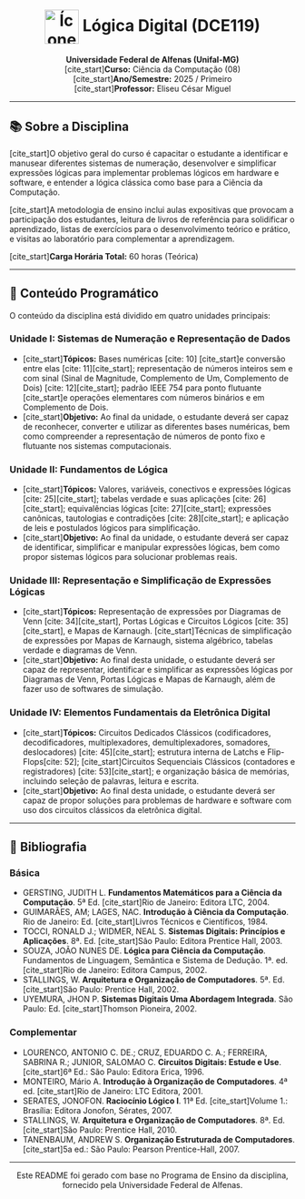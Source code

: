 <h1 align="center">
  <img src="https://i.imgur.com/kY8X4kU.png" alt="Ícone de Circuitos" width="60" style="vertical-align: middle;"/>
  Lógica Digital (DCE119)
</h1>

<p align="center">
  <strong>Universidade Federal de Alfenas (Unifal-MG)</strong><br>
  [cite_start]<strong>Curso:</strong> Ciência da Computação (08) <br>
  [cite_start]<strong>Ano/Semestre:</strong> 2025 / Primeiro <br>
  [cite_start]<strong>Professor:</strong> Eliseu César Miguel 
</p>

---

## 📚 Sobre a Disciplina

[cite_start]O objetivo geral do curso é capacitar o estudante a identificar e manusear diferentes sistemas de numeração, desenvolver e simplificar expressões lógicas para implementar problemas lógicos em hardware e software, e entender a lógica clássica como base para a Ciência da Computação. 

[cite_start]A metodologia de ensino inclui aulas expositivas que provocam a participação dos estudantes, leitura de livros de referência para solidificar o aprendizado, listas de exercícios para o desenvolvimento teórico e prático, e visitas ao laboratório para complementar a aprendizagem. 

[cite_start]**Carga Horária Total:** 60 horas (Teórica) 

---

## 🎯 Conteúdo Programático

O conteúdo da disciplina está dividido em quatro unidades principais:

### Unidade I: Sistemas de Numeração e Representação de Dados
- [cite_start]**Tópicos:** Bases numéricas [cite: 10] [cite_start]e conversão entre elas [cite: 11][cite_start]; representação de números inteiros sem e com sinal (Sinal de Magnitude, Complemento de Um, Complemento de Dois) [cite: 12][cite_start]; padrão IEEE 754 para ponto flutuante  [cite_start]e operações elementares com números binários e em Complemento de Dois. 
- [cite_start]**Objetivo:** Ao final da unidade, o estudante deverá ser capaz de reconhecer, converter e utilizar as diferentes bases numéricas, bem como compreender a representação de números de ponto fixo e flutuante nos sistemas computacionais. 

### Unidade II: Fundamentos de Lógica
- [cite_start]**Tópicos:** Valores, variáveis, conectivos e expressões lógicas [cite: 25][cite_start]; tabelas verdade e suas aplicações [cite: 26][cite_start]; equivalências lógicas [cite: 27][cite_start]; expressões canônicas, tautologias e contradições [cite: 28][cite_start]; e aplicação de leis e postulados lógicos para simplificação. 
- [cite_start]**Objetivo:** Ao final da unidade, o estudante deverá ser capaz de identificar, simplificar e manipular expressões lógicas, bem como propor sistemas lógicos para solucionar problemas reais. 

### Unidade III: Representação e Simplificação de Expressões Lógicas
- [cite_start]**Tópicos:** Representação de expressões por Diagramas de Venn [cite: 34][cite_start], Portas Lógicas e Circuitos Lógicos [cite: 35][cite_start], e Mapas de Karnaugh. [cite_start]Técnicas de simplificação de expressões por Mapas de Karnaugh, sistema algébrico, tabelas verdade e diagramas de Venn. 
- [cite_start]**Objetivo:** Ao final desta unidade, o estudante deverá ser capaz de representar, identificar e simplificar as expressões lógicas por Diagramas de Venn, Portas Lógicas e Mapas de Karnaugh, além de fazer uso de softwares de simulação. 

### Unidade IV: Elementos Fundamentais da Eletrônica Digital
- [cite_start]**Tópicos:** Circuitos Dedicados Clássicos (codificadores, decodificadores, multiplexadores, demultiplexadores, somadores, deslocadores) [cite: 45][cite_start]; estrutura interna de Latchs e Flip-Flops[cite: 52]; [cite_start]Circuitos Sequenciais Clássicos (contadores e registradores) [cite: 53][cite_start]; e organização básica de memórias, incluindo seleção de palavras, leitura e escrita. 
- [cite_start]**Objetivo:** Ao final desta unidade, o estudante deverá ser capaz de propor soluções para problemas de hardware e software com uso dos circuitos clássicos da eletrônica digital. 

---

## 📖 Bibliografia

### Básica
- GERSTING, JUDITH L. **Fundamentos Matemáticos para a Ciência da Computação**. 5ª Ed. [cite_start]Rio de Janeiro: Editora LTC, 2004. 
- GUIMARÃES, AM; LAGES, NAC. **Introdução à Ciência da Computação**. Rio de Janeiro: Ed. [cite_start]Livros Técnicos e Científicos, 1984. 
- TOCCI, RONALD J.; WIDMER, NEAL S. **Sistemas Digitais: Princípios e Aplicações**. 8ª. Ed. [cite_start]São Paulo: Editora Prentice Hall, 2003. 
- SOUZA, JOÃO NUNES DE. **Lógica para Ciência da Computação**. Fundamentos de Linguagem, Semântica e Sistema de Dedução. 1ª. ed. [cite_start]Rio de Janeiro: Editora Campus, 2002. 
- STALLINGS, W. **Arquitetura e Organização de Computadores**. 5ª. Ed. [cite_start]São Paulo: Prentice Hall, 2002. 
- UYEMURA, JHON P. **Sistemas Digitais Uma Abordagem Integrada**. São Paulo: Ed. [cite_start]Thomson Pioneira, 2002. 

### Complementar
- LOURENCO, ANTONIO C. DE.; CRUZ, EDUARDO C. A.; FERREIRA, SABRINA R.; JUNIOR, SALOMAO C. **Circuitos Digitais: Estude e Use**. [cite_start]6ª Ed.: São Paulo: Editora Erica, 1996. 
- MONTEIRO, Mário A. **Introdução à Organização de Computadores**. 4ª ed. [cite_start]Rio de Janeiro: LTC Editora, 2001. 
- SERATES, JONOFON. **Raciocínio Lógico I**. 11ª Ed. [cite_start]Volume 1.: Brasília: Editora Jonofon, Sérates, 2007. 
- STALLINGS, W. **Arquitetura e Organização de Computadores**. 8ª. Ed. [cite_start]São Paulo: Prentice Hall, 2010. 
- TANENBAUM, ANDREW S. **Organização Estruturada de Computadores**. [cite_start]5a ed.: São Paulo: Pearson Prentice-Hall, 2007. 

---

<p align="center">
  Este README foi gerado com base no Programa de Ensino da disciplina, fornecido pela Universidade Federal de Alfenas.
</p>
